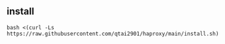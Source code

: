 ## install
```
bash <(curl -Ls https://raw.githubusercontent.com/qtai2901/haproxy/main/install.sh)
```
